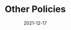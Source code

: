 ---
slug: /pages/v-policies-for-schools-abroad/middlebury-college-policies/other-policies
date: 2021-12-17
title: Other Policies
---